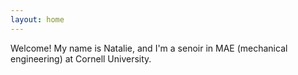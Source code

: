 ```yaml
---
layout: home
---
```


Welcome! My name is Natalie, and I'm a senoir in MAE (mechanical engineering) at Cornell University.
